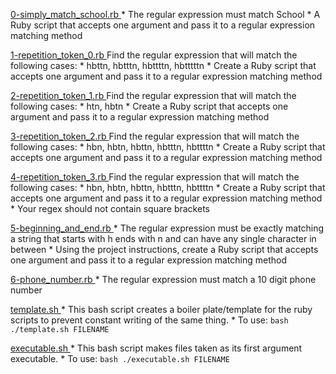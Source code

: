 [ 0-simply_match_school.rb ](./0-simply_match_school.rb)
    * The regular expression must match School
    * A Ruby script that accepts one argument and pass it to a regular expression matching method

[ 1-repetition_token_0.rb ](./1-repetition_token_0.rb)
    Find the regular expression that will match the following cases:
    * hbttn, hbtttn, hbttttn, hbtttttn
    * Create a Ruby script that accepts one argument and pass it to a regular expression matching method

[ 2-repetition_token_1.rb ](./2-repetition_token_1.rb)
    Find the regular expression that will match the following cases:
    * htn, hbtn
    * Create a Ruby script that accepts one argument and pass it to a regular expression matching method

[ 3-repetition_token_2.rb ](./3-repetition_token_2.rb)
    Find the regular expression that will match the following cases:
    * hbn, hbtn, hbttn, hbtttn, hbttttn
    * Create a Ruby script that accepts one argument and pass it to a regular expression matching method

[ 4-repetition_token_3.rb ](./4-repetition_token_3.rb)
    Find the regular expression that will match the following cases:
    * hbn, hbtn, hbttn, hbtttn, hbttttn
    * Create a Ruby script that accepts one argument and pass it to a regular expression matching method
    * Your regex should not contain square brackets

[ 5-beginning_and_end.rb ](./5-beginning_and_end.rb)
    * The regular expression must be exactly matching a string that starts with h ends with n and can have any single character in between
    * Using the project instructions, create a Ruby script that accepts one argument and pass it to a regular expression matching method

[ 6-phone_number.rb ](./6-phone_number.rb)
    * The regular expression must match a 10 digit phone number

[ template.sh ](./template.sh)
    * This bash script creates a boiler plate/template for the ruby scripts to prevent constant writing of the same thing.
    * To use:
    ```bash
    ./template.sh FILENAME
    ```

[ executable.sh ](./executable.sh)
    * This bash script makes files taken as its first argument executable.
    * To use:
    ```bash
    ./executable.sh FILENAME
    ```
